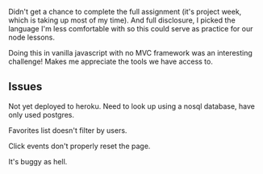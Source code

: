 Didn't get a chance to complete the full assignment (it's project week, which is taking up most of my time). And full disclosure, I picked the language I'm less comfortable with so this could serve as practice for our node lessons.

Doing this in vanilla javascript with no MVC framework was an interesting challenge! Makes me appreciate the tools we have access to.

## Issues
Not yet deployed to heroku. Need to look up using a nosql database, have only used postgres.

Favorites list doesn't filter by users.

Click events don't properly reset the page.

It's buggy as hell.
